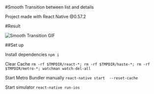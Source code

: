 #Smooth Transition between list and details

Project made with React Native @0.57.2

#Result

![Smooth Transition GIF](https://media.giphy.com/media/1n3KSsc0TBJRoqBmmQ/giphy.gif)

##Set up

Install dependencies
`npm i`

Clear Cache
`rm -rf $TMPDIR/react-*; rm -rf $TMPDIR/haste-*; rm -rf $TMPDIR/metro-*; watchman watch-del-all`

Start Metro Bundler manually
`react-native start  --reset-cache`

Start simulator
`react-native run-ios`
